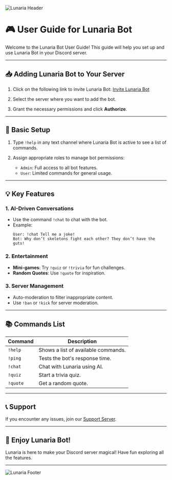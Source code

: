 ![Lunaria Header](https://capsule-render.vercel.app/api?type=waving&color=gradient&text=Lunaria&fontSize=40&fontAlign=50&fontAlignY=50&desc=Developer%20Guide&descAlign=70&descAlignY=60&height=200)

# 🎮 User Guide for Lunaria Bot

Welcome to the Lunaria Bot User Guide! This guide will help you set up and use Lunaria Bot in your Discord server.

---

## 📥 **Adding Lunaria Bot to Your Server**

1. Click on the following link to invite Lunaria Bot:
   [Invite Lunaria Bot](https://discord.com/oauth2/authorize?client_id=YOUR_CLIENT_ID&permissions=8&scope=bot)

2. Select the server where you want to add the bot.

3. Grant the necessary permissions and click **Authorize**.

---

## 🔧 **Basic Setup**

1. Type `!help` in any text channel where Lunaria Bot is active to see a list of commands.

2. Assign appropriate roles to manage bot permissions:
   - `Admin`: Full access to all bot features.
   - `User`: Limited commands for general usage.

---

## 💡 **Key Features**

### 1. **AI-Driven Conversations**
- Use the command `!chat` to chat with the bot.
- Example:
  ```plaintext
  User: !chat Tell me a joke!
  Bot: Why don’t skeletons fight each other? They don’t have the guts!
  ```

### 2. **Entertainment**
- **Mini-games**: Try `!quiz` or `!trivia` for fun challenges.
- **Random Quotes**: Use `!quote` for inspiration.

### 3. **Server Management**
- Auto-moderation to filter inappropriate content.
- Use `!ban` or `!kick` for server moderation.

---

## 📚 **Commands List**

| Command         | Description                       |
|-----------------|-----------------------------------|
| `!help`         | Shows a list of available commands. |
| `!ping`         | Tests the bot's response time.   |
| `!chat`         | Chat with Lunaria using AI.      |
| `!quiz`         | Start a trivia quiz.             |
| `!quote`        | Get a random quote.              |

---

## 📞 **Support**

If you encounter any issues, join our [Support Server](https://discord.gg/support-server-link).

---

## 🎉 **Enjoy Lunaria Bot!**

Lunaria is here to make your Discord server magical! Have fun exploring all the features.

---

![Lunaria Footer](https://capsule-render.vercel.app/api?type=waving&color=gradient&height=100&section=footer)

